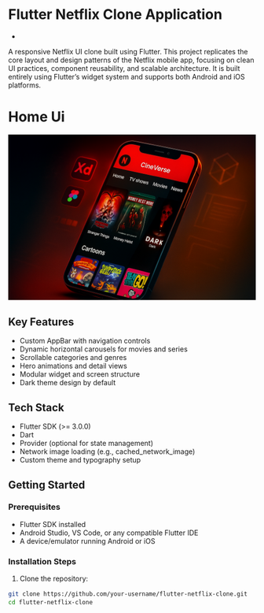 # Flutter Netflix Clone Application
-
A responsive Netflix UI clone built using Flutter. This project replicates the core layout and design patterns of the Netflix mobile app, focusing on clean UI practices, component reusability, and scalable architecture. It is built entirely using Flutter’s widget system and supports both Android and iOS platforms.
# Home Ui
![Home UI](https://raw.githubusercontent.com/FaizanImran-blip/chat-App-clone/bb6dc4954b95f2f3e67cb044b113d70e46bf4ef2/assets/IMG_2803.PNG)

## Key Features

- Custom AppBar with navigation controls
- Dynamic horizontal carousels for movies and series
- Scrollable categories and genres
- Hero animations and detail views
- Modular widget and screen structure
- Dark theme design by default

## Tech Stack

- Flutter SDK (>= 3.0.0)
- Dart
- Provider (optional for state management)
- Network image loading (e.g., cached_network_image)
- Custom theme and typography setup

## Getting Started

### Prerequisites

- Flutter SDK installed
- Android Studio, VS Code, or any compatible Flutter IDE
- A device/emulator running Android or iOS

### Installation Steps

1. Clone the repository:

```bash
git clone https://github.com/your-username/flutter-netflix-clone.git
cd flutter-netflix-clone
